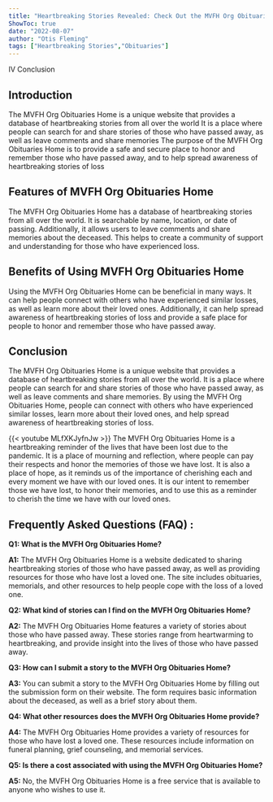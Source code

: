 ```yaml
---
title: "Heartbreaking Stories Revealed: Check Out the MVFH Org Obituaries Home Now!"
ShowToc: true 
date: "2022-08-07"
author: "Otis Fleming" 
tags: ["Heartbreaking Stories","Obituaries"]
---
```

IV Conclusion

## Introduction

The MVFH Org Obituaries Home is a unique website that provides a database of heartbreaking stories from all over the world It is a place where people can search for and share stories of those who have passed away, as well as leave comments and share memories The purpose of the MVFH Org Obituaries Home is to provide a safe and secure place to honor and remember those who have passed away, and to help spread awareness of heartbreaking stories of loss

## Features of MVFH Org Obituaries Home

The MVFH Org Obituaries Home has a database of heartbreaking stories from all over the world. It is searchable by name, location, or date of passing. Additionally, it allows users to leave comments and share memories about the deceased. This helps to create a community of support and understanding for those who have experienced loss.

## Benefits of Using MVFH Org Obituaries Home

Using the MVFH Org Obituaries Home can be beneficial in many ways. It can help people connect with others who have experienced similar losses, as well as learn more about their loved ones. Additionally, it can help spread awareness of heartbreaking stories of loss and provide a safe place for people to honor and remember those who have passed away.

## Conclusion

The MVFH Org Obituaries Home is a unique website that provides a database of heartbreaking stories from all over the world. It is a place where people can search for and share stories of those who have passed away, as well as leave comments and share memories. By using the MVFH Org Obituaries Home, people can connect with others who have experienced similar losses, learn more about their loved ones, and help spread awareness of heartbreaking stories of loss.

{{< youtube MLfXKJyfnJw >}} 
The MVFH Org Obituaries Home is a heartbreaking reminder of the lives that have been lost due to the pandemic. It is a place of mourning and reflection, where people can pay their respects and honor the memories of those we have lost. It is also a place of hope, as it reminds us of the importance of cherishing each and every moment we have with our loved ones. It is our intent to remember those we have lost, to honor their memories, and to use this as a reminder to cherish the time we have with our loved ones.

## Frequently Asked Questions (FAQ) :
**Q1: What is the MVFH Org Obituaries Home?**

**A1:** The MVFH Org Obituaries Home is a website dedicated to sharing heartbreaking stories of those who have passed away, as well as providing resources for those who have lost a loved one. The site includes obituaries, memorials, and other resources to help people cope with the loss of a loved one.

**Q2: What kind of stories can I find on the MVFH Org Obituaries Home?**

**A2:** The MVFH Org Obituaries Home features a variety of stories about those who have passed away. These stories range from heartwarming to heartbreaking, and provide insight into the lives of those who have passed away. 

**Q3: How can I submit a story to the MVFH Org Obituaries Home?**

**A3:** You can submit a story to the MVFH Org Obituaries Home by filling out the submission form on their website. The form requires basic information about the deceased, as well as a brief story about them. 

**Q4: What other resources does the MVFH Org Obituaries Home provide?**

**A4:** The MVFH Org Obituaries Home provides a variety of resources for those who have lost a loved one. These resources include information on funeral planning, grief counseling, and memorial services. 

**Q5: Is there a cost associated with using the MVFH Org Obituaries Home?**

**A5:** No, the MVFH Org Obituaries Home is a free service that is available to anyone who wishes to use it.



